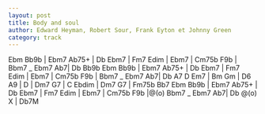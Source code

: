 ```yaml
---
layout: post
title: Body and soul
author: Edward Heyman, Robert Sour, Frank Eyton et Johnny Green
category: track
---
```


<canvas class="chords"  markdown="0">
Ebm Bb9b | Ebm7 Ab75+ | Db Ebm7 | Fm7 Edim | Ebm7 | Cm75b F9b | Bbm7 _ Ebm7 Ab7| Db Bb9b
Ebm Bb9b | Ebm7 Ab75+ | Db Ebm7 | Fm7 Edim | Ebm7 | Cm75b F9b | Bbm7 _ Ebm7 Ab7| Db A7
D Em7 | Bm Gm | D6 A9 | D | Dm7 G7 | C Ebdim | Dm7 G7 | Fm75b Bb7
Ebm Bb9b | Ebm7 Ab75+ | Db Ebm7 | Fm7 Edim | Ebm7 | Cm75b F9b |@(o) Bbm7 _ Ebm7 Ab7| Db 
</canvas>
<canvas class="chords"  markdown="0">
@(o) X | Db7M
</canvas>


